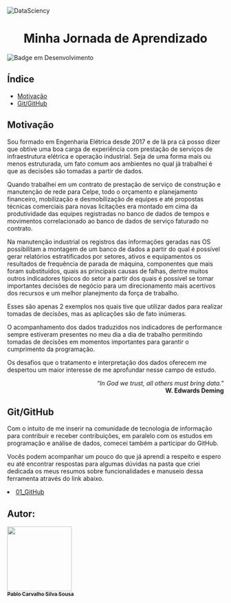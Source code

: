 ![DataSciency](https://i.pinimg.com/564x/0f/0b/af/0f0bafcd2dac42a948d3871c84b15326.jpg)

<h1 align="center"><b>Minha Jornada de Aprendizado</b></h1>

![Badge em Desenvolvimento](https://img.shields.io/badge/STATUS-EM%20DESENVOLVIMENTO-green)

<h2 align="left"><b>Índice</b></h2>

* [Motivação](#Motivação)
* [Git/GitHub](#Git/GitHub)

## <b>Motivação</b>

Sou formado em Engenharia Elétrica desde 2017 e de lá pra cá posso dizer que obtive uma boa carga de experiência com prestação de serviços de infraestrutura elétrica e operação industrial. Seja de uma forma mais ou menos estruturada, um fato comum aos ambientes no qual já trabalhei é que as decisões são tomadas a partir de dados.

Quando trabalhei em um contrato de prestação de serviço de construção e manutenção de rede para Celpe, todo o orçamento e planejamento financeiro, mobilização e desmobilização de equipes e até propostas técnicas comerciais para novas licitações era montado em cima da produtividade das equipes registradas no banco de dados de tempos e movimentos correlacionado ao banco de dados de serviço faturado no contrato.

Na manutenção industrial os registros das informações geradas nas OS possibilitam a montagem de um banco de dados a partir do qual é possível gerar relatórios estratificados por setores, ativos e equipamentos os resultados de frequência de parada de máquina, componentes que mais foram substituídos, quais as principais causas de falhas, dentre muitos outros indicadores típicos do setor a partir dos quais é possível se tomar importantes decisões de negócio para um direcionamento mais acertivos dos recursos e um melhor planejmento da força de trabalho.

Esses são apenas 2 exemplos nos quais tive que utilizar dados para realizar tomadas de decisões, mas as aplicações são de fato inúmeras.

O acompanhamento dos dados traduzidos nos indicadores de performance sempre estiveram presentes no meu dia a dia de trabalho permitindo tomadas de decisões em momentos importantes para garantir o cumprimento da programação.

Os desafios que o tratamento e interpretação dos dados oferecem me despertou um maior interesse de me aprofundar nesse campo de estudo.


<p align="right"> <i>“In God we trust, all others must bring data.”</i><br>
<b>W. Edwards Deming</b></p>

## <b>Git/GitHub</b>
Com o intuito de me inserir na comunidade de tecnologia de informação para contribuir e receber contribuições, em paralelo com os estudos em programação e análise de dados, comecei também a participar do GitHub.

Vocês podem acompanhar um pouco do que já aprendi a respeito e espero eu até encontrar respostas para algumas dúvidas na pasta que criei dedicada os meus resumos sobre funcionalidades e manuseio dessa ferramenta através do link abaixo.


<li><a href="https://github.com/pablobodock/estudos/tree/master/01_GitHub">01_GitHub</a>
<!-- <li type="i"><a href="https://github.com/pablobodock/estudos/tree/master/02_Python">02_Python</a>
<li type="i"><a href="https://github.com/pablobodock/estudos/tree/master/03_CRISP-DM">03_CRISP-DM</a>
<li type="i"><a href="https://github.com/pablobodock/estudos/tree/master/04_SCRUM">04_SCRUM</a>
</ol> -->

## <b>Autor:</b>
[<img src="https://avatars.githubusercontent.com/u/100739328?s=400&u=4239667bd3d16f391bcf6eeaeb4b94877fd976f0&v=4" width=150><br><sub><b>Pablo Carvalho Silva Sousa</b></sub>](https://github.com/camilafernanda)
